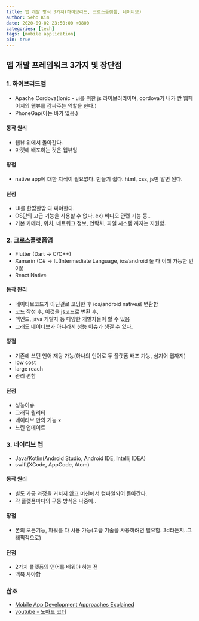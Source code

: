 ```yaml
---
title: 앱 개발 방식 3가지(하이브리드, 크로스플랫폼, 네이티브)
author: Seho Kim
date: 2020-09-02 23:50:00 +0800
categories: [tech]
tags: [mobile application]
pin: true
---
```


## **앱 개발 프레임워크 3가지 및 장단점**

### **1. 하이브리드앱**
* Apache Cordova(Ionic - ui를 위한 js 라이브러리이며, cordova가 내가 짠 웹페이지의 웹뷰를 감싸주는 역할을 한다.)
* PhoneGap(아는 바가 없음.)

#### **동작 원리**
* 웹뷰 위에서 돌아간다.
* 마켓에 배포하는 것은 웹뷰임

#### **장점**
* native app에 대한 지식이 필요없다. 만들기 쉽다. html, css, js만 알면 된다.

#### **단점**
* UI를 한땀한땀 다 짜야한다.
* OS단의 고급 기능을 사용할 수 없다. ex) 비디오 관련 기능 등..
* 기본 카메라, 위치, 네트워크 정보, 연락처, 파일 시스템 까지는 지원함.

### **2. 크로스플랫폼앱**
* Flutter (Dart -> C/C++)
* Xamarin (C# -> IL(Intermediate Language, ios/android 둘 다 이해 가능한 언어))
* React Native

#### **동작 원리**
* 네이티브코드가 아닌걸로 코딩한 후 ios/android native로 변환함
* 코드 작성 후, 이것을 js코드로 변환 후, 
* 백엔드, java 개발자 등 다양한 개발자들이 할 수 있음
* 그래도 네이티브가 아니라서 성능 이슈가 생길 수 있다.

#### **장점**
* 기존에 쓰던 언어 재탕 가능(하나의 언어로 두 플랫폼 배포 가능, 심지어 웹까지)
* low cost
* large reach
* 관리 편함

#### **단점**
* 성능이슈
* 그래픽 퀄리티
* 네이티브 만의 기능 x
* 느린 업데이트

### **3. 네이티브 앱**
* Java/Kotlin(Android Studio, Android IDE, Intellij IDEA)
* swift(XCode, AppCode, Atom)

#### **동작 원리**
* 별도 가공 과정을 거치지 않고 머신에서 컴파일되어 돌아간다.
* 각 플랫폼마다의 구동 방식은 나중에..

#### **장점**
* 폰의 모든기능, 파워를 다 사용 가능(고급 기술을 사용하려면 필요함. 3d라든지..그래픽적으로)

#### **단점**
* 2가지 플랫폼의 언어를 배워야 하는 점
* 맥북 사야함


### **참조**
* [Mobile App Development Approaches Explained](https://railsware.com/blog/native-vs-hybrid-vs-cross-platform/)
* [youtube - 노마드 코더](https://www.youtube.com/watch?v=ksz_mSninEY)